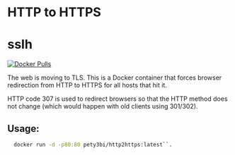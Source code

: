 HTTP to HTTPS
=============

sslh
========

[![Docker Pulls](https://img.shields.io/docker/pulls/pety3bi/http2https.svg)](https://hub.docker.com/r/pety3bi/http2https/)

The web is moving to TLS. This is a Docker container that forces browser
redirection from HTTP to HTTPS for all hosts that hit it.

HTTP code 307 is used to redirect browsers so that the HTTP method does not
change (which would happen with old clients using 301/302).

Usage:
--------

```bash
  docker run -d -p80:80 pety3bi/http2https:latest``.
```
